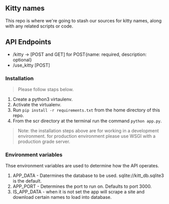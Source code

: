 ## Kitty names
This repo is where we're going to stash our sources for kitty names, along with any related scripts or code.
## API Endpoints
* /kitty -> [POST and GET] for POST{name: required, description: optional}
* /use_kitty [POST]

### Installation
> Please follow staps below.
1. Create a python3 virtaulenv.
2. Activate the virtualenv.
3. Run `pip install -r requirements.txt` from the home directory of this repo.
4. From the scr directory at the terminal run the command `python app.py`.

> Note: the installation steps above are for working in a development environment.
> for production environment please use WSGI with a production grade server.

### Environment variables
 Thse environment variables are used to determine how the API operates.

1. APP_DATA - Datermines the database to be used. sqlite://kitt_db.sqlite3 is the default.
2. APP_PORT - Determines the port to run on. Defaults to port 3000.
3. IS_APP_DATA - when it is not set the app will scrape a site and download certain names to load into database.


